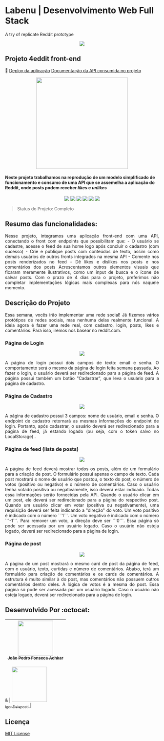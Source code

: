 # Labenu | Desenvolvimento Web Full Stack
A try of replicate Reddit prototype

<p align="center">
  <img src="https://user-images.githubusercontent.com/59856574/86274338-e7bbd280-bba7-11ea-9b0f-312418c0c364.png"/>
</p>

## Projeto 4eddit front-end

:dash: [Deploy da aplicação](http://flat-limit.surge.sh/)
[Documentação da API consumida no projeto](https://documenter.getpostman.com/view/674905/SzYXXKEE?version=latest#08adf102-4d87-4f70-9dc3-b3c321b29739)

<p align="center">
  <img width="300px" src="https://i.imgur.com/GnNdSlH.png"/>
</p>

#### Neste projeto trabalhamos na reprodução de um modelo simplificado de funcionamento e consumo de uma API que se assemelha a aplicação do Reddit, onde posts podem receber <i>likes</i> e <i>unlikes</i>


<p align="center">
  <img src="https://img.shields.io/static/v1?label=react&message=framework&color=blue&style=for-the-badge&logo=REACT"/>
  <img src="https://img.shields.io/static/v1?label=redux&message=library&color=purple&style=for-the-badge&logo=REDUX"/>
  <img src="https://img.shields.io/static/v1?label=javascript&message=language&color=yellow&style=for-the-badge&logo=JAVASCRIPT"/>
  <img src="https://img.shields.io/static/v1?label=typescript&message=language&color=blue&style=for-the-badge&logo=TYPESCRIPT"/>
  <img src="https://img.shields.io/static/v1?label=styled-component&message=library&color=blue&style=for-the-badge&logo=STYLED-COMPONENTS"/>
   <img src="https://img.shields.io/static/v1?label=material-ui&message=library&color=blue&style=for-the-badge&logo=MATERIAL-UI"/>
</p>

> Status do Projeto: Completo

## Resumo das funcionalidades:

<p align="justify"> 
Nesse projeto, integramos uma aplicação front-end com uma API, conectando o front com endpoints que possibilitam que:
- O usuário se cadastre, acesse o feed de sua home logo após concluir o cadastro (com sucesso)
- Crie e publique posts com conteúdos de texto, assim como demais usuários de outros fronts integrados na mesma API
- Comente nos posts renderizados no feed
- Dê likes e dislikes nos posts e nos comentários dos posts
Acrescentamos outros elementos visuais que ficaram meramente ilustrativos, como um input de busca e o ícone de salvar posts. 
Com o prazo de 4 dias para o projeto, preferimos não completar implementações lógicas mais complexas para nós naquele momento.
</p>

## Descrição do Projeto 

<p align="justify"> 
 Essa semana, vocês irão implementar uma rede social! Já fizemos vários protótipos de redes sociais, mas nenhuma delas realmente funcional. A ideia agora é fazer uma rede real, com cadastro, login, posts, likes e comentários. Para isso, iremos nos basear no reddit.com.
</p>

### Página de Login
<p align="center"><img src="https://i.imgur.com/X8MccTG.png"/><br></p>
<p align="justify">
  A página de login possui dois campos de texto: email e senha. O comportamento será o mesmo da página de login feita semana passada. Ao fazer o login, o usuário deverá ser redirecionado para a página de feed.
  A página possui também um botão "Cadastrar", que leva o usuário para a página de cadastro.
</p>

### Página de Cadastro
<p align="center"><img src="https://i.imgur.com/hMIxUHe.png"/></p>
<p align="justify">
  A página de cadastro possui 3 campos: nome de usuário, email e senha. O endpoint de cadastro retornará as mesmas informações do endpoint de login. Portanto, após cadastrar, o usuário deverá ser redirecionado para a página de feed, já estando logado (ou seja, com o token salvo no LocalStorage)  .
</p>

### Página de feed (lista de posts)
<p align="center"><img src="https://i.imgur.com/GNNYwih.png"/></p>
<p align="justify">
 A página de feed deverá mostrar todos os posts, além de um formulário para a criação de post. O formulário possui apenas o campo de texto. Cada post mostrará o nome de usuário que postou, o texto do post, o número de votos (positivo ou negativo) e o número de comentários. Caso o usuário tenha votado positiva ou negativamente, isso deverá estar indicado. Todas essa informações serão fornecidas pela API.
  Quando o usuário clicar em um post, ele deverá ser redirecionado para a página do respectivo post.
  Quando um usuário clicar em votar (positiva ou negativamente), uma requisição deverá ser feita indicando a "direção" do voto. Um voto positivo é indicado com o número ```1```. Um voto negativo é indicado com o número ```-1```. Para remover um voto, a direção deve ser ```0```.
  Essa página só pode ser acessada por um usuário logado. Caso o usuário não esteja logado, deverá ser redirecionado para a página de login.
</p>

### Página de post
<p align="center"><img src="https://i.imgur.com/A1YCI3d.png"/></p>
 <p align="justify">
  A página de um post mostrará o mesmo card de post da página de feed, com o usuário, texto, curtidas e número de comentários. Abaixo, terá um formulário para criação de comentários e os cards de comentários. A estrutura é muito similar à do post, mas comentários não possuem outros comentários dentro deles. A lógica de votos é a mesma do post.
  Essa página só pode ser acessada por um usuário logado. Caso o usuário não esteja logado, deverá ser redirecionado para a página de login.
</p>


## Desenvolvido Por :octocat:

| [<img src="https://i.imgur.com/s55W74x.jpg" width=115><br><sub>João Pedro Fonseca Achkar </sub>](https://www.linkedin.com/in/joaopfa/) | 
| :---: |
&
| [<img src="https://media-exp1.licdn.com/dms/image/C4D03AQFffOc1nWKqGA/profile-displayphoto-shrink_800_800/0?e=1601510400&v=beta&t=rh0YwZkZOTQ1oDkAcxD4XImKg8aYW3ypUCwJRxYTlmw" width=115><br><sub>Igor Deleposti </sub>](https://www.linkedin.com/in/igordelesposti/) | 


## Licença 

[MIT License](https://github.com/nauaramelo/spotenu-front/blob/master/LICENSE)

